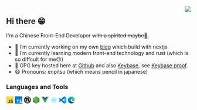 <img src="https://github-stats.liuli.lol/api?username=enpitsuLin&theme=dracula&show_icons=true&include_all_commits=true&count_private=true" align="right">

## Hi there 😁

I'm a Chinese Front-End Developer ~~with a spirited maybe🤣~~,

- 🔭 I’m currently working on  my own [blog](https:enpitsulin.xyz/) which build with nextjs
- 🌱 I’m currently learning modern front-end technology and rust (which is so diffcult for me😢)
- 🔑 GPG key hosted here at [Github](https://github.com/enpitsulin.gpg) and also [Keybase](https://keybase.io/enpitsulin/pgp_keys.asc), see [Keybase proof](https://gist.github.com/enpitsuLin/9a76c29f2e58cd0fbe673e2f28dba360).
- 😄 Pronouns: enpitsu (which means pencil in japanese)

### Languages and Tools

<code><a href="https://github.com/topics/javascript" target="_blank"><img height="20" src="https://raw.githubusercontent.com/github/explore/80688e429a7d4ef2fca1e82350fe8e3517d3494d/topics/javascript/javascript.png"></a></code>
<code><a href="https://github.com/topics/typescript" target="_blank"><img height="20" src="https://raw.githubusercontent.com/github/explore/80688e429a7d4ef2fca1e82350fe8e3517d3494d/topics/typescript/typescript.png"></a></code>
<code><a herf="https://github.com/topics/rust"><img height="20" src="https://raw.githubusercontent.com/github/explore/80688e429a7d4ef2fca1e82350fe8e3517d3494d/topics/rust/rust.png"></a></code>
<code><a href="https://github.com/topics/nodejs" target="_blank"><img height="20" src="https://raw.githubusercontent.com/github/explore/80688e429a7d4ef2fca1e82350fe8e3517d3494d/topics/nodejs/nodejs.png"></a></code>
<code><a href="https://github.com/topics/vue" target="_blank"><img height="20" src="https://raw.githubusercontent.com/github/explore/80688e429a7d4ef2fca1e82350fe8e3517d3494d/topics/vue/vue.png"></a></code>
<code><a href="https://github.com/topics/react" target="_blank"><img height="20" src="https://raw.githubusercontent.com/github/explore/80688e429a7d4ef2fca1e82350fe8e3517d3494d/topics/react/react.png"></a></code>
<code><a href="https://github.com/topics/vscode" target="_blank"><img height="20" src="https://raw.githubusercontent.com/github/explore/bbd48b997e8d0bef63f676eca4da5e1f76487b56/topics/visual-studio-code/visual-studio-code.png"></a></code>
<code><a href="https://github.com/topics/edge" target="_blank"><img height="20" src="https://raw.githubusercontent.com/github/explore/1f1d76edb46a3687b6aa23a97af184650181c459/topics/edge/edge.png"></a></code>
